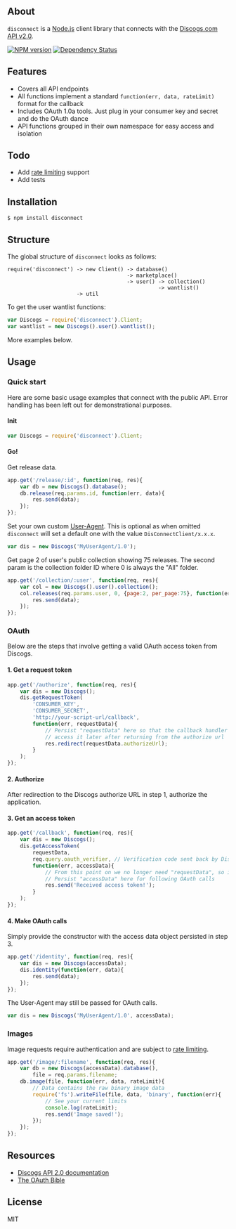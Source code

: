 ## About

`disconnect` is a [Node.js](http://www.nodejs.org) client library that connects with the [Discogs.com API v2.0](http://www.discogs.com/developers/).

[![NPM version](https://badge.fury.io/js/disconnect.svg)](http://badge.fury.io/js/disconnect) [![Dependency Status](https://david-dm.org/bartve/disconnect.png)](https://david-dm.org/bartve/disconnect)

## Features

  * Covers all API endpoints
  * All functions implement a standard `function(err, data, rateLimit)` format for the callback
  * Includes OAuth 1.0a tools. Just plug in your consumer key and secret and do the OAuth dance
  * API functions grouped in their own namespace for easy access and isolation
  
## Todo

  * Add [rate limiting](http://www.discogs.com/developers/accessing.html#rate-limiting) support
  * Add tests

## Installation

`$ npm install disconnect`

## Structure
The global structure of `disconnect` looks as follows:
```
require('disconnect') -> new Client() -> database()
                                      -> marketplace()
                                      -> user() -> collection()
                                                -> wantlist()
                      -> util
```
To get the user wantlist functions: 
```javascript
var Discogs = require('disconnect').Client;
var wantlist = new Discogs().user().wantlist();
```
More examples below.

## Usage

### Quick start
Here are some basic usage examples that connect with the public API. Error handling has been left out for demonstrational purposes.

#### Init

```javascript
var Discogs = require('disconnect').Client;
```
#### Go!

Get release data.
```javascript
app.get('/release/:id', function(req, res){
	var db = new Discogs().database();
	db.release(req.params.id, function(err, data){
		res.send(data);
	});
});
```

Set your own custom [User-Agent](http://www.discogs.com/developers/accessing.html#required-headers). This is optional as when omitted `disconnect` will set a default one with the value `DisConnectClient/x.x.x`.
```javascript
var dis = new Discogs('MyUserAgent/1.0');
```

Get page 2 of user's public collection showing 75 releases.
The second param is the collection folder ID where 0 is always the "All" folder.
```javascript
app.get('/collection/:user', function(req, res){
	var col = new Discogs().user().collection();
	col.releases(req.params.user, 0, {page:2, per_page:75}, function(err, data){
		res.send(data);
	});
});
```

### OAuth
Below are the steps that involve getting a valid OAuth access token from Discogs.

#### 1. Get a request token
```javascript
app.get('/authorize', function(req, res){
	var dis = new Discogs();
	dis.getRequestToken(
		'CONSUMER_KEY', 
		'CONSUMER_SECRET', 
		'http://your-script-url/callback', 
		function(err, requestData){
			// Persist "requestData" here so that the callback handler can 
			// access it later after returning from the authorize url
			res.redirect(requestData.authorizeUrl);
		}
	);
});
```
#### 2. Authorize
After redirection to the Discogs authorize URL in step 1, authorize the application.

#### 3. Get an access token
```javascript
app.get('/callback', function(req, res){
	var dis = new Discogs();
	dis.getAccessToken(
		requestData, 
		req.query.oauth_verifier, // Verification code sent back by Discogs
		function(err, accessData){
			// From this point on we no longer need "requestData", so it can be deleted.
			// Persist "accessData" here for following OAuth calls 
			res.send('Received access token!');
		}
	);
});
```

#### 4. Make OAuth calls
Simply provide the constructor with the access data object persisted in step 3.
```javascript
app.get('/identity', function(req, res){
	var dis = new Discogs(accessData);
	dis.identity(function(err, data){
		res.send(data);
	});
});
```
The User-Agent may still be passed for OAuth calls.
```javascript
var dis = new Discogs('MyUserAgent/1.0', accessData);
```

### Images
Image requests require authentication and are subject to [rate limiting](http://www.discogs.com/developers/accessing.html#rate-limiting).
```javascript
app.get('/image/:filename', function(req, res){
	var db = new Discogs(accessData).database(),
		file = req.params.filename;
	db.image(file, function(err, data, rateLimit){
		// Data contains the raw binary image data
		require('fs').writeFile(file, data, 'binary', function(err){
			// See your current limits
			console.log(rateLimit);
			res.send('Image saved!');
		});
	});
});
```

## Resources

  * [Discogs API 2.0 documentation](http://www.discogs.com/developers/)
  * [The OAuth Bible](http://oauthbible.com/)

## License

MIT